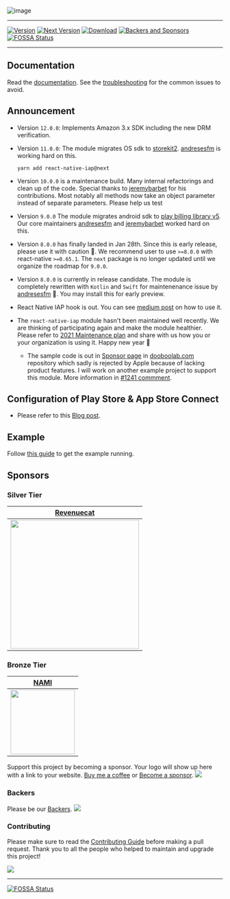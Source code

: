 ![image](https://user-images.githubusercontent.com/27461460/75094417-20321b00-55ce-11ea-8de7-a1df42a4b7df.png)

---

[![Version](http://img.shields.io/npm/v/react-native-iap.svg?style=flat-square)](https://npmjs.org/package/react-native-iap)
[![Next Version](https://img.shields.io/npm/v/react-native-iap/next)](https://npmjs.org/package/react-native-iap)
[![Download](http://img.shields.io/npm/dm/react-native-iap.svg?style=flat-square)](https://npmjs.org/package/react-native-iap)
[![Backers and Sponsors](https://img.shields.io/opencollective/all/react-native-iap.svg)](https://opencollective.com/react-native-iap)
[![FOSSA Status](https://app.fossa.com/api/projects/git%2Bgithub.com%2Fdooboolab%2Freact-native-iap.svg?type=shield)](https://app.fossa.com/projects/git%2Bgithub.com%2Fdooboolab%2Freact-native-iap?ref=badge_shield)

---

## Documentation

Read the [documentation](https://react-native-iap.dooboolab.com). See the [troubleshooting](https://react-native-iap.dooboolab.com/docs/guides/troubleshooting#common-issues) for the common issues to avoid.

## Announcement

- Version `12.0.0`: Implements Amazon 3.x SDK including the new DRM verification.

- Version `11.0.0`: The module migrates OS sdk to [storekit2](https://developer.apple.com/videos/play/wwdc2021/10114). [andresesfm](https://github.com/andresesfm) is working hard on this.

  ```
  yarn add react-native-iap@next
  ```

- Version `10.0.0` is a maintenance build. Many internal refactorings and clean up of the code. Special thanks to [jeremybarbet](https://github.com/jeremybarbet) for his contributions. Most notably all methods now take an object parameter instead of separate parameters. Please help us test

- Version `9.0.0` The module migrates android sdk to [play billing library v5](https://qonversion.io/blog/google-play-billing-library-5-0). Our core maintainers [andresesfm](https://github.com/andresesfm) and [jeremybarbet](https://github.com/jeremybarbet) worked hard on this.

- Version `8.0.0` has finally landed in Jan 28th. Since this is early release, please use it with caution 🚧. We recommend user to use `>=8.0.0` with react-native `>=0.65.1`. The `next` package is no longer updated until we organize the roadmap for `9.0.0`.

- Version `8.0.0` is currently in release candidate. The module is completely rewritten with `Kotlin` and `Swift` for maintenenance issue by [andresesfm](https://github.com/andresesfm) 🔆. You may install this for early preview.

- React Native IAP hook is out. You can see [medium post](https://medium.com/dooboolab-community/announcing-react-native-iap-hooks-96c7ffd3f19a) on how to use it.

- The `react-native-iap` module hasn't been maintained well recently. We are thinking of participating again and make the module healthier. Please refer to [2021 Maintenance plan](https://github.com/dooboolab-community/react-native-iap/issues/1241) and share with us how you or your organization is using it. Happy new year 🎉

  - The sample code is out in [Sponsor page](https://github.com/hyochan/dooboolab.com/blob/main/src/components/pages/Sponsor.tsx) in [dooboolab.com](https://github.com/hyochan/dooboolab.com) repository which sadly is rejected by Apple because of lacking product features. I will work on another example project to support this module. More information in [#1241 commment](https://github.com/dooboolab-community/react-native-iap/issues/1241#issuecomment-798540785).

## Configuration of Play Store & App Store Connect

- Please refer to this [Blog post](https://medium.com/p/121622d26b67).

## Example

Follow [this guide](./IapExample/README.md) to get the example running.

## Sponsors

### Silver Tier

|                                                                    [Revenuecat](https://www.revenuecat.com)                                                                    |
| :----------------------------------------------------------------------------------------------------------------------------------------------------------------------------: |
| <a href="https://www.revenuecat.com"><img src="https://github.com/dooboolab-community/react-native-iap/assets/27461460/1e387a47-afe0-4b85-ad78-1064ca6623fa" width="300"/></a> |

### Bronze Tier

|                                                                       [NAMI](https://namiml.com)                                                                       |
| :--------------------------------------------------------------------------------------------------------------------------------------------------------------------: |
| <a href="https://namiml.com"><img src="https://github.com/dooboolab-community/react-native-iap/assets/27461460/89d71f61-bb73-400a-83bd-fe0f96eb726e" width="150"/></a> |

Support this project by becoming a sponsor. Your logo will show up here with
a link to your website. [Buy me a coffee](https://www.buymeacoffee.com/dooboolab) or
[Become a sponsor](https://opencollective.com/react-native-iap#sponsor).
<a href="https://opencollective.com/react-native-iap#sponsors" target="_blank"><img src="https://opencollective.com/react-native-iap/sponsors.svg?width=890" /></a>

### Backers

Please be our [Backers](https://opencollective.com/react-native-iap#backer).
<a href="https://opencollective.com/react-native-iap#backers" target="_blank"><img src="https://opencollective.com/react-native-iap/backers.svg?width=890" /></a>

### Contributing

Please make sure to read the [Contributing Guide](https://github.com/dooboolab-community/react-native-iap/blob/main/CONTRIBUTING.md) before making a pull request.
Thank you to all the people who helped to maintain and upgrade this project!

<a href="graphs/contributors"><img src="https://opencollective.com/react-native-iap/contributors.svg?width=890" /></a>

---

[![FOSSA Status](https://app.fossa.com/api/projects/git%2Bgithub.com%2Fdooboolab%2Freact-native-iap.svg?type=large)](https://app.fossa.com/projects/git%2Bgithub.com%2Fdooboolab%2Freact-native-iap?ref=badge_large)
